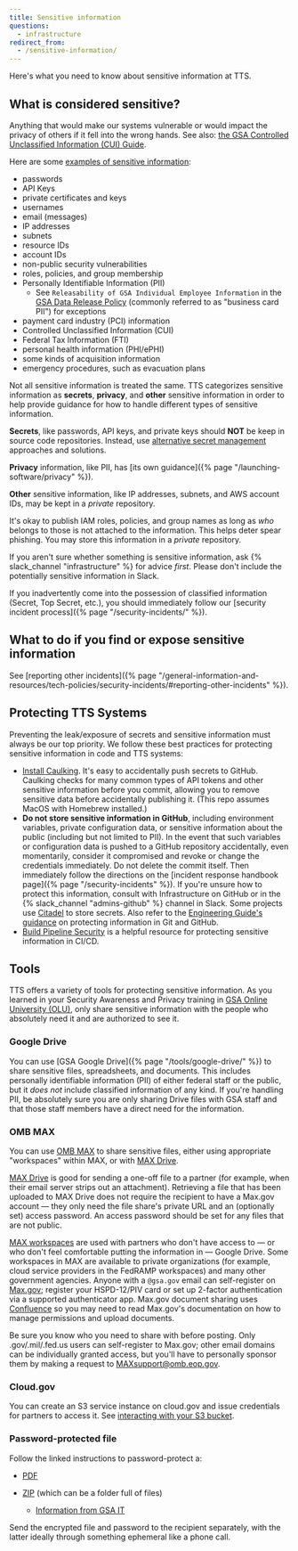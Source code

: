 ```yaml
---
title: Sensitive information
questions:
  - infrastructure
redirect_from:
  - /sensitive-information/
---
```


Here's what you need to know about sensitive information at TTS.

## What is considered sensitive?

Anything that would make our systems vulnerable or would impact the privacy of
others if it fell into the wrong hands. See also:
[the GSA Controlled Unclassified Information (CUI) Guide](https://insite.gsa.gov/employee-resources/information-technology/security-and-privacy/controlled-unclassified-information-cui/cui-guide).

Here are some
[examples of sensitive information](https://github.com/18F/aws-admin/issues/92#issuecomment-768332113):

- passwords
- API Keys
- private certificates and keys
- usernames
- email (messages)
- IP addresses
- subnets
- resource IDs
- account IDs
- non-public security vulnerabilities
- roles, policies, and group membership
- Personally Identifiable Information (PII)
  - See `Releasability of GSA Individual Employee Information` in the
    [GSA Data Release Policy](https://www.gsa.gov/directives-library/gsa-data-release-policy-2)
    (commonly referred to as "business card PII") for exceptions
- payment card industry (PCI) information
- Controlled Unclassified Information (CUI)
- Federal Tax Information (FTI)
- personal health information (PHI/ePHI)
- some kinds of acquisition information
- emergency procedures, such as evacuation plans

Not all sensitive information is treated the same. TTS categorizes sensitive
information as **secrets**, **privacy**, and **other** sensitive information in
order to help provide guidance for how to handle different types of sensitive
information.

**Secrets**, like passwords, API keys, and private keys should **NOT** be keep
in source code repositories. Instead, use
[alternative secret management](#tools) approaches and solutions.

**Privacy** information, like PII, has [its own
guidance]({% page "/launching-software/privacy" %}).

**Other** sensitive information, like IP addresses, subnets, and AWS account
IDs, may be kept in a _private_ repository.

It's okay to publish IAM roles, policies, and group names as long as _who_
belongs to those is not attached to the information. This helps deter spear
phishing. You may store this information in a _private_ repository.

If you aren't sure whether something is sensitive information, ask
{% slack_channel "infrastructure" %} for advice _first_. Please don't include
the potentially sensitive information in Slack.

If you inadvertently come into the possession of classified information (Secret,
Top Secret, etc.), you should immediately follow our [security incident
process]({% page "/security-incidents/" %}).

## What to do if you find or expose sensitive information

See [reporting other
incidents]({% page "/general-information-and-resources/tech-policies/security-incidents/#reporting-other-incidents" %}).

## Protecting TTS Systems

Preventing the leak/exposure of secrets and sensitive information must always be
our top priority. We follow these best practices for protecting sensitive
information in code and TTS systems:

- [Install Caulking](https://github.com/cloud-gov/caulking). It's easy to
  accidentally push secrets to GitHub. Caulking checks for many common types of
  API tokens and other sensitive information before you commit, allowing you to
  remove sensitive data before accidentally publishing it. (This repo assumes
  MacOS with Homebrew installed.)
- **Do not store sensitive information in GitHub**, including environment
  variables, private configuration data, or sensitive information about the
  public (including but not limited to PII). In the event that such variables or
  configuration data is pushed to a GitHub repository accidentally, even
  momentarily, consider it compromised and revoke or change the credentials
  immediately. Do not delete the commit itself. Then immediately follow the
  directions on the [incident response handbook
  page]({% page "/security-incidents" %}). If you're unsure how to protect this
  information, consult with Infrastructure on GitHub or in the
  {% slack_channel "admins-github" %} channel in Slack. Some projects use
  [Citadel](https://github.com/poise/citadel) to store secrets. Also refer to
  the [Engineering Guide's guidance](https://engineering.18f.gov/workflow/) on
  protecting information in Git and GitHub.
- [Build Pipeline Security](https://sprocketfox.io/xssfox/2021/01/18/pipeline/)
  is a helpful resource for protecting sensitive information in CI/CD.

## Tools

TTS offers a variety of tools for protecting sensitive information. As you
learned in your Security Awareness and Privacy training in
[GSA Online University (OLU)](https://gsaolu.gsa.gov), only share sensitive
information with the people who absolutely need it and are authorized to see it.

### Google Drive

You can use [GSA Google Drive]({% page "/tools/google-drive/" %}) to share
sensitive files, spreadsheets, and documents. This includes personally
identifiable information (PII) of either federal staff or the public, but it
_does not_ include classified information of any kind. If you're handling PII,
be absolutely sure you are only sharing Drive files with GSA staff and that
those staff members have a direct need for the information.

### OMB MAX

You can use [OMB MAX](https://max.omb.gov/) to share sensitive files, either
using appropriate "workspaces" within MAX, or with
[MAX Drive](https://drive.max.gov/).

[MAX Drive](https://drive.max.gov/) is good for sending a one-off file to a
partner (for example, when their email server strips out an attachment).
Retrieving a file that has been uploaded to MAX Drive does not require the
recipient to have a Max.gov account — they only need the file share's private
URL and an (optionally set) access password. An access password should be set
for any files that are not public.

[MAX workspaces](https://community.max.gov/pages/viewpage.action?pageId=177209586)
are used with partners who don't have access to — or who don't feel comfortable
putting the information in — Google Drive. Some workspaces in MAX are available
to private organizations (for example, cloud service providers in the FedRAMP
workspaces) and many other government agencies. Anyone with a `@gsa.gov` email
can self-register on [Max.gov](https://portal.max.gov/portal/home); register
your HSPD-12/PIV card or set up 2-factor authentication via a supported
authenticator app. Max.gov document sharing uses
[Confluence](https://www.atlassian.com/software/confluence) so you may need to
read Max.gov's documentation on how to manage permissions and upload documents.

Be sure you know who you need to share with before posting. Only
.gov/.mil/.fed.us users can self-register to Max.gov; other email domains can be
individually granted access, but you'll have to personally sponsor them by
making a request to MAXsupport@omb.eop.gov.

### Cloud.gov

You can create an S3 service instance on cloud.gov and issue credentials for
partners to access it. See
[interacting with your S3 bucket](https://cloud.gov/docs/services/s3/#interacting-with-your-s3-bucket-from-outside-cloud-gov).

### Password-protected file

Follow the linked instructions to password-protect a:

- [PDF](https://support.apple.com/guide/preview/password-protect-a-pdf-prvw587dd90f/mac)
- [ZIP](https://osxdaily.com/2012/01/07/set-zip-password-mac-os-x/) (which can
  be a folder full of files)

  - [Information from GSA IT](https://insite.gsa.gov/employee-resources/information-technology/do-it-yourself-self-help/google-g-suite-apps/email-with-gmail/how-to-create-fipscompliant-zip-files)

Send the encrypted file and password to the recipient separately, with the
latter ideally through something ephemeral like a phone call.
